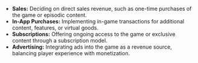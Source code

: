 - **Sales:** Deciding on direct sales revenue, such as one-time purchases of the game or episodic content.
- **In-App Purchases:** Implementing in-game transactions for additional content, features, or virtual goods.
- **Subscriptions:** Offering ongoing access to the game or exclusive content through a subscription model.
- **Advertising:** Integrating ads into the game as a revenue source, balancing player experience with monetization.